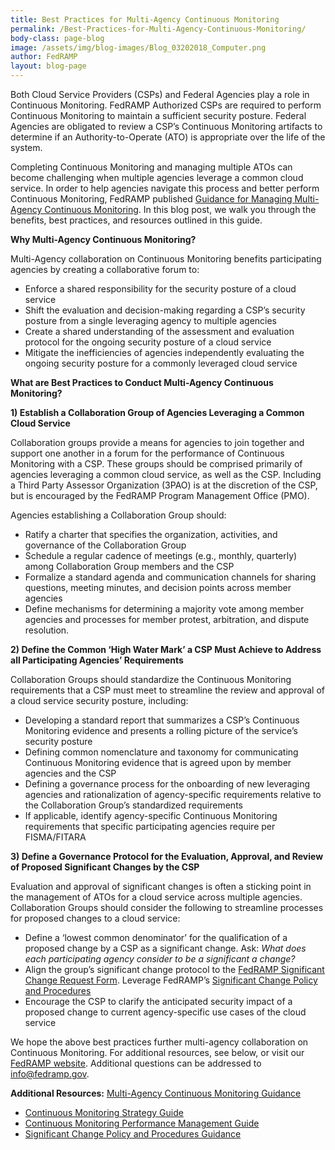```yaml
---
title: Best Practices for Multi-Agency Continuous Monitoring
permalink: /Best-Practices-for-Multi-Agency-Continuous-Monitoring/
body-class: page-blog
image: /assets/img/blog-images/Blog_03202018_Computer.png
author: FedRAMP
layout: blog-page
---
```

Both Cloud Service Providers (CSPs) and Federal Agencies play a role in Continuous Monitoring. FedRAMP Authorized CSPs are required to perform Continuous Monitoring to maintain a sufficient security posture. Federal Agencies are obligated to review a CSP’s Continuous Monitoring artifacts to determine if an Authority-to-Operate (ATO) is appropriate over the life of the system. 

Completing Continuous Monitoring and managing multiple ATOs can become challenging when multiple agencies leverage a common cloud service. In order to help agencies navigate this process and better perform Continuous Monitoring, FedRAMP published
<a href="https://www.fedramp.gov/assets/resources/documents/Agency_Guide_for_Multi-Agency_Continuous_Monitoring.pdf">Guidance for Managing Multi-Agency Continuous Monitoring</a>. In this blog post, we walk you through the benefits, best practices, and resources outlined in this guide. 

**Why Multi-Agency Continuous Monitoring?**

Multi-Agency collaboration on Continuous Monitoring benefits participating agencies by creating a collaborative forum to:
* Enforce a shared responsibility for the security posture of a cloud service
* Shift the evaluation and decision-making regarding a CSP’s security posture from a single leveraging agency to multiple agencies
* Create a shared understanding of the assessment and evaluation protocol for the ongoing security posture of a cloud service
* Mitigate the inefficiencies of agencies independently evaluating the ongoing security posture for a commonly leveraged cloud service


**What are Best Practices to Conduct Multi-Agency Continuous Monitoring?**

**1) Establish a Collaboration Group of Agencies Leveraging a Common Cloud Service** 

Collaboration groups provide a means for agencies to join together and support one another in a forum for the performance of Continuous Monitoring with a CSP. These groups should be comprised primarily of agencies leveraging a common cloud service, as well as the CSP. Including a Third Party Assessor Organization (3PAO) is at the discretion of the CSP, but is encouraged by the FedRAMP Program Management Office (PMO). 
 
Agencies establishing a Collaboration Group should:
* Ratify a charter that specifies the organization, activities, and governance of the Collaboration Group
* Schedule a regular cadence of meetings (e.g., monthly, quarterly) among Collaboration Group members and the CSP
* Formalize a standard agenda and communication channels for sharing questions, meeting minutes, and decision points across member agencies
* Define mechanisms for determining a majority vote among member agencies and processes for member protest, arbitration, and dispute resolution.

**2) Define the Common ‘High Water Mark’ a CSP Must Achieve to Address all Participating Agencies’ Requirements**

Collaboration Groups should standardize the Continuous Monitoring requirements that a CSP must meet to streamline the review and approval of a cloud service security posture, including:
* Developing a standard report that summarizes a CSP’s Continuous Monitoring evidence and presents a rolling picture of the service’s security posture 
* Defining common nomenclature and taxonomy for communicating Continuous Monitoring evidence that is agreed upon by member agencies and the CSP 
* Defining a governance process for the onboarding of new leveraging agencies and rationalization of agency-specific requirements relative to the Collaboration Group’s standardized requirements
* If applicable, identify agency-specific Continuous Monitoring requirements that specific participating agencies require per FISMA/FITARA

**3) Define a Governance Protocol for the Evaluation, Approval, and Review of Proposed Significant Changes by the CSP**

Evaluation and approval of significant changes is often a sticking point in the management of ATOs for a cloud service across multiple agencies. Collaboration Groups should consider the following to streamline processes for proposed changes to a cloud service:
* Define a ‘lowest common denominator’ for the qualification of a proposed change by a CSP as a significant change. Ask: *What does each participating agency consider to be a significant a change?*
* Align the group’s significant change protocol to the <a href="https://www.fedramp.gov/assets/resources/templates/FedRAMP-Significant-Change-Form-Template.pdf">FedRAMP Significant Change Request Form</a>. Leverage FedRAMP’s <a href="https://www.fedramp.gov/assets/resources/documents/CSP_Significant_Change_Policies_and_Procedures.docx">Significant Change Policy and Procedures</a> 
* Encourage the CSP to clarify the anticipated security impact of a proposed change to current agency-specific use cases of the cloud service 

We hope the above best practices further multi-agency collaboration on Continuous Monitoring. For additional resources, see below, or visit our <a href="https://www.fedramp.gov/">FedRAMP website</a>. Additional questions can be addressed to <a href="info@fedramp.gov">info@fedramp.gov</a>.

**Additional Resources:** 
<a href="https://www.fedramp.gov/assets/resources/documents/Agency_Guide_for_Multi-Agency_Continuous_Monitoring.pdf">Multi-Agency Continuous Monitoring Guidance</a>
* <a href="https://www.fedramp.gov/assets/resources/documents/CSP_Continuous_Monitoring_Strategy_Guide.pdf">Continuous Monitoring Strategy Guide</a>
* <a href="https://www.fedramp.gov/assets/resources/documents/CSP_Continuous_Monitoring_Performance_Management_Guide.pdf">Continuous Monitoring Performance Management Guide</a>
* <a href="https://www.fedramp.gov/assets/resources/documents/CSP_Significant_Change_Policies_and_Procedures.docx">Significant Change Policy and Procedures Guidance</a>

